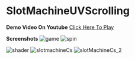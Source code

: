 # SlotMachineUVScrolling

**Demo Video On Youtube**
[Click Here To Play](https://youtu.be/wJ09UjS4Htw)


**Screenshots**
![game](https://user-images.githubusercontent.com/62396712/82701228-0a390280-9c70-11ea-8457-9310e94007b6.PNG)
![spin](https://user-images.githubusercontent.com/62396712/82701239-0dcc8980-9c70-11ea-94a5-07b22b7ead73.jpg)

![shader](https://user-images.githubusercontent.com/62396712/82701323-44a29f80-9c70-11ea-8545-49a64dae6314.PNG)
![slotmachineCs](https://user-images.githubusercontent.com/62396712/82701335-49675380-9c70-11ea-8e99-fe344d5345bc.PNG)
![slotMachineCs_2](https://user-images.githubusercontent.com/62396712/82701338-4b311700-9c70-11ea-8737-e46790acb654.PNG)
